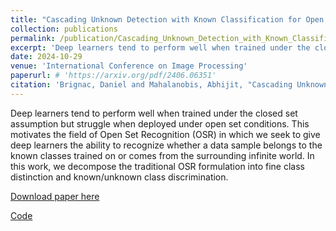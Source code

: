 ```yaml
---
title: "Cascading Unknown Detection with Known Classification for Open Set Recognition"
collection: publications
permalink: /publication/Cascading_Unknown_Detection_with_Known_Classification_for_Open_Set_Recognition
excerpt: 'Deep learners tend to perform well when trained under the closed set assumption but struggle when deployed under open set conditions. This motivates the field of Open Set Recognition (OSR) in which we seek to give deep learners the ability to recognize whether a data sample belongs to the known classes trained on or comes from the surrounding infinite world. In this work, we decompose the traditional OSR formulation into fine class distinction and known/unknown class discrimination.'
date: 2024-10-29
venue: 'International Conference on Image Processing'
paperurl: # 'https://arxiv.org/pdf/2406.06351'
citation: 'Brignac, Daniel and Mahalanobis, Abhijit, "Cascading Unknown Detection with Known Classification for Open Set Recognition,"2024 International Conference on Image Processing.'
---
```


Deep learners tend to perform well when trained under the closed set assumption but struggle when deployed under open set conditions. This motivates the field of Open Set Recognition (OSR) in which we seek to give deep learners the ability to recognize whether a data sample belongs to the known classes trained on or comes from the surrounding infinite world. In this work, we decompose the traditional OSR formulation into fine class distinction and known/unknown class discrimination.

[Download paper here](http://dannybrig.github.io/files/Cascading_Unknown_Detection_with_Known_Classification_for_Open_Set_Recognition.pdf)

[Code](https://github.com/dannybrig/Cas-DC)